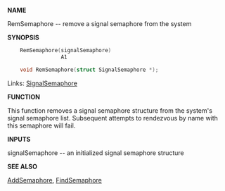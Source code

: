 
**NAME**

RemSemaphore -- remove a signal semaphore from the system

**SYNOPSIS**

```c
    RemSemaphore(signalSemaphore)
                 A1

    void RemSemaphore(struct SignalSemaphore *);

```
Links: [SignalSemaphore](_OOXR) 

**FUNCTION**

This function removes a signal semaphore structure from the
system's signal semaphore list.  Subsequent attempts to
rendezvous by name with this semaphore will fail.

**INPUTS**

signalSemaphore -- an initialized signal semaphore structure

**SEE ALSO**

[AddSemaphore](AddSemaphore), [FindSemaphore](FindSemaphore)
